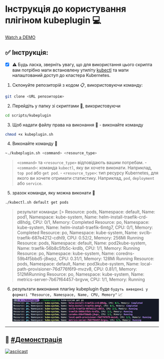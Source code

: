 # Інструкція до користування плігіном kubeplugin :computer:
[Watch a DEMO](#demo)
## **✅ Інструкція**:
- [x]    :warning: Будь ласка, зверніть увагу, що для використання цього скрипта вам потрібно мати встановлену утиліту [kubectl](https://kubernetes.io/docs/tasks/tools/)  та мати налаштований доступ до кластера Kubernetes.


1.  Склонуйте репозиторій з кодом :clipboard:, використовуючи команду:
```sh
git clone <URL репозиторію>
```
2.  Перейдіть у папку зі скриптами :file_folder:, використовуючи  
```sh
cd scripts/kubeplugin
```
3.  Щоб надати файлу права на виконання :key: - виконайте команду 
```sh
chmod +x kubeplugin.sh
```
4.  Виконайте команду :rocket:
```sh
~./kubeplugin.sh <command> <resource_type>
```
>   `<command>` та `<resource_type>` відповідають вашим потребам. -   `<command>`: команда `kubectl`, яку ви хочете виконати. Наприклад, `top pod` або `get pod`.
    -   `<resource_type>`: тип ресурсу Kubernetes, для якого ви хочете отримати статистику. Наприклад, `pod`, `deployment` або `service`.
 
5.  зразок команди, яку можна виконати :memo:
```sh
./kubectl.sh default get pods
```
> результат команди:
[> Resource: pods, Namespace: default, Name: pod1, Namespace: kube-system, Name: helm-install-traefik-crd-d8hdg, CPU: 0/1, Memory: Completed
Resource: po, Namespace: kube-system, Name: helm-install-traefik-6mtg7, CPU: 0/1, Memory: Completed
Resource: po, Namespace: kube-system, Name: svclb-traefik-687e4212-cdhl9, CPU: 0.52/2, Memory: 256Mi
> Running
Resource: pods, Namespace: default, Name: pod2kube-system, Name: traefik-56b8c5fb5c-krdlb, CPU: 1/1, Memory: Running
Resource: po, Namespace: kube-system, Name: coredns-59b4f5bbd5-j8wpz, CPU: 0.31/1, Memory: 128Mi
> Running
Resource: pods, Namespace: default, Name: pod3kube-system, Name: local-path-provisioner-76d776f6f9-mvzv8, CPU: 0.81/1, Memory: 512MiRunning
Resource: po, Namespace: kube-system, Name: metrics-server-7b67f64457-brgvw, CPU: 1/1, Memory: Running
6.  результати виконання плагіну kubeplugin буде `будуть виведені у форматі "Resource, Namespace, Name, CPU, Memory"` :chart_with_upwards_trend:
![Image](demo/demo.png)
----------------------------------------------------------------------
<h4 id="demo">

## 🎥 [#Демонстрація](#демонстрація)
[![asciicast](https://asciinema.org/a/BlyMXjxBZ8HGdA90gQ2q1GVCU.svg)](https://asciinema.org/a/BlyMXjxBZ8HGdA90gQ2q1GVCU)